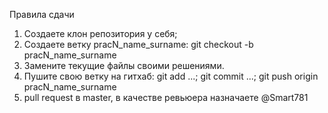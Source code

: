 Правила сдачи
1. Создаете клон репозитория у себя;
2. Создаете ветку pracN_name_surname: git checkout -b pracN_name_surname
3. Замените текущие файлы своими решениями.
4. Пушите свою ветку на гитхаб: git add ...; git commit ...; git push origin pracN_name_surname
5. pull request в master, в качестве ревьюера назначаете @Smart781
